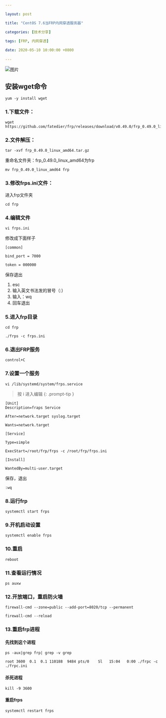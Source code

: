 ```yaml
---

layout: post

title: "CentOS 7.6当FRP内网穿透服务器"

categories: [技术分享]

tags: [FRP, 内网穿透]
 
date: 2020-05-10 10:00:00 +0800
 
---
```


![图片](https://img.5205230.xyz/file/ad54c066d535205932078.jpg)
## 安装wget命令

```
yum -y install wget
```

### 1.下载文件：

```
wget https://github.com/fatedier/frp/releases/download/v0.49.0/frp_0.49.0_linux_amd64.tar.gz
```

### 2.文件解压：

```
tar -xvf frp_0.49.0_linux_amd64.tar.gz
```

重命名文件夹：frp_0.49.0_linux_amd64为frp

```
mv frp_0.49.0_linux_amd64 frp
```

### 3.修改frps.ini文件：

进入frp文件夹

```
cd frp
```

### 4.编辑文件

```
vi frps.ini
```

修改成下面样子

```
[common]

bind_port = 7000

token = 000000
```

保存退出

1. esc
2. 输入英文书法发的冒号（:）
3. 输入：wq
4. 回车退出

### 5.进入frp目录

```
cd frp
```

```
./frps -c frps.ini
```

### 6.退出FRP服务

```
control+C
```

### 7.设置一个服务

```
vi /lib/systemd/system/frps.service
```

> 按 i 进入编辑
{: .prompt-tip }

```
[Unit]
Description=fraps Service

After=network.target syslog.target

Wants=network.target

[Service]

Type=simple

ExecStart=/root/frp/frps -c /root/frp/frps.ini

[Install]

WantedBy=multi-user.target
```

保存，退出

```
:wq
```

### 8.运行frp

```
systemctl start frps
```

### 9.开机启动设置

```
systemctl enable frps
```

### 10.重启

```
reboot
```

### 11.查看运行情况

```
ps auxw
```

### 12.开放端口，重启防火墙

```
firewall-cmd --zone=public --add-port=8020/tcp --permanent
```

```
firewall-cmd --reload
```

### 13.重启frp进程

#### 先找到这个进程

```
ps -aux|grep frp| grep -v grep
```

```
root 3600  0.1  0.1 110188  9484 pts/0    Sl   15:04   0:00 ./frpc -c ./frpc.ini
```

#### 杀死进程

```
kill -9 3600
```

#### 重启frps

```
systemctl restart frps
```
